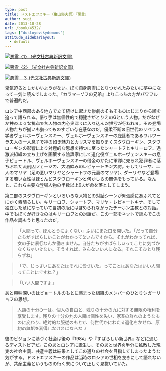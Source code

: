 ```yaml
---
type: post
title: ドストエフスキー（亀山郁夫訳）『悪霊』
author: sugi
date: 2013-10-28
url: /book/4532/
tags: ["dostoyevskydemons"]
attitude_sidebarlayout:
  - default
---
```

<a href="http://www.amazon.co.jp/exec/obidos/ASIN/433475211X/chezsugi-22/ref=nosim/" onclick="_gaq.push(['_trackEvent', 'outbound-article', 'http://www.amazon.co.jp/exec/obidos/ASIN/433475211X/chezsugi-22/ref=nosim/', '']);" name="amazletlink" target="_blank"><img src="http://i2.wp.com/ecx.images-amazon.com/images/I/416ITtItu4L._SL160_.jpg?w=660" alt="悪霊〈1〉 (光文社古典新訳文庫)" class="alignleft"  data-recalc-dims="1" /></a>

<a href="http://www.amazon.co.jp/exec/obidos/ASIN/4334752276/chezsugi-22/ref=nosim/" onclick="_gaq.push(['_trackEvent', 'outbound-article', 'http://www.amazon.co.jp/exec/obidos/ASIN/4334752276/chezsugi-22/ref=nosim/', '']);" name="amazletlink" target="_blank"><img src="http://i2.wp.com/ecx.images-amazon.com/images/I/41pwqDu7BvL._SL160_.jpg?w=660" alt="悪霊〈2〉 (光文社古典新訳文庫)" class="alignleft"  data-recalc-dims="1" /></a>

<a href="http://www.amazon.co.jp/exec/obidos/ASIN/433475242X/chezsugi-22/ref=nosim/" onclick="_gaq.push(['_trackEvent', 'outbound-article', 'http://www.amazon.co.jp/exec/obidos/ASIN/433475242X/chezsugi-22/ref=nosim/', '']);" name="amazletlink" target="_blank"><img src="http://i2.wp.com/ecx.images-amazon.com/images/I/416ztS4ErSL._SL160_.jpg?w=660" alt="悪霊　３ (光文社古典新訳文庫)" class="alignleft"  data-recalc-dims="1" /></a>

鬼気迫るとしかいいようがない。ぼく自身悪霊にとりつかれたみたいに夢中になって一気に読んでしまった。『カラマーゾフの兄弟』よりこっちの方がパワフルで普遍的だ。

ロシア中西部のある地方で立て続けに起きた惨劇のそもそものはじまりから順を追って語られる。語り手は無個性的で穏健さがとりえのGという人物。だがなぜか神のような視点で各人物の内心奥深くに入り込んだ描写が行われる。その登場人物たちが揃いも揃ってものすごい存在感なのだ。優柔不断の旧世代のリベラル学者ヴェルホーヴェンスキー、ヴェルホーヴェンスキーの庇護者であるワルワーラ夫人の一人息子で神の如き魅力とカリスマを振りまくスタヴローギン、スタヴローギンの影響により対極的な思想を持つに至ったシャートフとキリーロフ、過激派組織の立ち上げを画策する陰謀家にして道化役ヴェルホーヴェンスキーの息子ピョートル、ヴェルホーヴェンスキーの借金のかたに軍隊に売られ犯罪者に落ちぶれた流刑囚フェージカ、大酒飲みのレピャートキン大尉。そしてリーザ、二人のマリヤ（足の悪いマリヤとシャートフの元妻のマリヤ）、ダーリヤなど登場する若い女性はほとんどスタヴローギンと何かしらの関係をもっている。なんと、これら主要な登場人物の半数以上9人が命を落としてしまう。

第二部のスタヴローギンといろいろな人物との対話シーンが緊張感にあふれてとにかく素晴らしい。キリーロフ、シャートフ、マリヤ・レピャートキナ、そして独立した章になっていて当初の版には含められなかったチーホン主教との対話。中でもぼくが好きなのはキリーロフとの対話だ。この一部をネットで読んでこの作品を読もうと思ったのだ。

> 「人間って、ほんとうによくない」ふいにまた口を開いた。「だって自分たちがすばらしいことがわかってないんですから。それがわかってれば、女の子に暴行なんか働きません。自分たちがすばらしいってことに気づかなくちゃいけない。そうすれば、みんないい人になる。それこそひとり残らずね」
  
> 「で、じっさいにあなたはそれに気づいた。ってことはあなたはいい人間ってことにですね？」
  
> 「いい人間ですよ」 

あと興味深いのはピョートルのもとに集まった組織のメンバーのひとりシガーリョフの思想。

> 人類の十分の一は、個人の自由と、残りの十分の九に対する無限の権利を享受します。残りの十分の九の人間は個性を失い、家畜の群れのようなものに変わり、絶対的な服従のもとで、何世代かにわたる退化をかせね、原初の無垢を獲得しなければならない

彼のビジョンに基づく社会は後の『1984』や『すばらしい新世界』などに通じるディストピアだ。このあとロシアに誕生し、そのあと世界の半分に拡散した現実の社会主義、共産主義は結果としてこの通りの社会を目指してしまったような気がする。ドストエフスキーの作品は当時のロシアの世相を抜きにして語れないが、共産主義というものの行く末について正しく見抜いていた。
